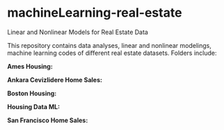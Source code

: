 # machineLearning-real-estate
Linear and Nonlinear Models for Real Estate Data

This repository contains data analyses, linear and nonlinear modelings, machine learning codes of different real estate datasets. Folders include:

**Ames Housing:**

**Ankara Cevizlidere Home Sales:**

**Boston Housing:**

**Housing Data ML:**

**San Francisco Home Sales:**

